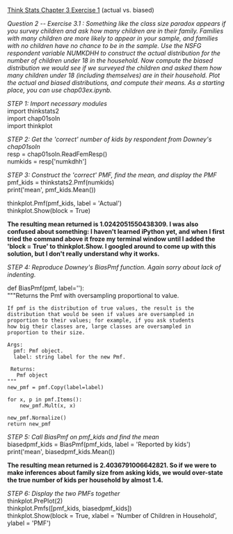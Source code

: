 [Think Stats Chapter 3 Exercise 1](http://greenteapress.com/thinkstats2/html/thinkstats2004.html#toc31) (actual vs. biased)

*Question 2 -- Exercise 3.1 : Something like the class size paradox appears if you survey children and ask how many children are
in their family. Families with many children are more likely to appear in your sample, and families with no children have no chance to be in the sample. Use the NSFG respondent variable NUMKDHH to construct the actual distribution for the number of children under 18 in the household. Now compute the biased distribution we would see if we surveyed the children and asked them how many children under 18 (including themselves) are in their household. Plot the actual and biased distributions, and compute their means. As a starting place, you can use chap03ex.ipynb.*  

*STEP 1: Import necessary modules*  
import thinkstats2  
import chap01soln  
import thinkplot  

*STEP 2: Get the 'correct' number of kids by respondent from Downey's chap01soln*  
resp = chap01soln.ReadFemResp()  
numkids = resp['numkdhh']  

*STEP 3: Construct the 'correct' PMF, find the mean, and display the PMF*  
pmf_kids = thinkstats2.Pmf(numkids)  
print('mean', pmf_kids.Mean())  

thinkplot.Pmf(pmf_kids, label = 'Actual')  
thinkplot.Show(block = True)  

**The resulting mean returned is 1.0242051550438309. I was also confused about something: I haven't learned iPython yet, and when I first tried the command above it froze my terminal window until I added the 'block = True' to thinkplot.Show. I googled around to come up with this solution, but I don't really understand why it works.**    

*STEP 4: Reproduce Downey's BiasPmf function.  Again sorry about lack of indenting.*  

def BiasPmf(pmf, label=''):  
    """Returns the Pmf with oversampling proportional to value.  

    If pmf is the distribution of true values, the result is the  
    distribution that would be seen if values are oversampled in  
    proportion to their values; for example, if you ask students  
    how big their classes are, large classes are oversampled in  
    proportion to their size.  

    Args:  
      pmf: Pmf object.  
      label: string label for the new Pmf.  

     Returns:  
       Pmf object  
    """  
    new_pmf = pmf.Copy(label=label)  

    for x, p in pmf.Items():  
        new_pmf.Mult(x, x)  

    new_pmf.Normalize()  
    return new_pmf  

*STEP 5: Call BiasPmf on pmf_kids and find the mean*  
biasedpmf_kids = BiasPmf(pmf_kids, label = 'Reported by kids')  
print('mean', biasedpmf_kids.Mean())  

**The resulting mean returned is 2.4036791006642821. So if we were to make inferences about family size from asking kids, we would over-state the true number of kids per household by almost 1.4.**  

*STEP 6: Display the two PMFs together*  
thinkplot.PrePlot(2)  
thinkplot.Pmfs([pmf_kids, biasedpmf_kids])  
thinkplot.Show(block = True, xlabel = 'Number of Children in Household', ylabel = 'PMF')  
